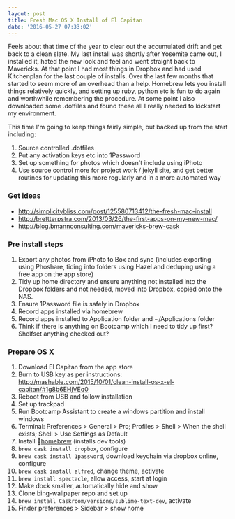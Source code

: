 ```yaml
---
layout: post
title: Fresh Mac OS X Install of El Capitan
date: '2016-05-27 07:33:02'
---
```


Feels about that time of the year to clear out the accumulated drift and get back to a clean slate. My last install was shortly after Yosemite came out, I installed it, hated the new look and feel and went straight back to Mavericks. At that point I had most things in Dropbox and had used Kitchenplan for the last couple of installs. Over the last few months that started to seem more of an overhead than a help. Homebrew lets you install things relatively quickly, and setting up ruby, python etc is fun to do again and worthwhile remembering the procedure. At some point I also downloaded some .dotfiles and found these all I really needed to kickstart my environment.

This time I'm going to keep things fairly simple, but backed up from the start including:

1. Source controlled .dotfiles
2. Put any activation keys etc into 1Password
3. Set up something for photos which doesn't include using iPhoto
4. Use source control more for project work / jekyll site, and get better routines for updating this more regularly and in a more automated way

### Get ideas

* http://simplicitybliss.com/post/125580713412/the-fresh-mac-install
* http://brettterpstra.com/2013/03/26/the-first-apps-on-my-new-mac/
* http://blog.bmannconsulting.com/mavericks-brew-cask

### Pre install steps

1. Export any photos from iPhoto to Box and sync (includes exporting using Phoshare, tiding into folders using Hazel and deduping using a free app on the app store)
2. Tidy up home directory and ensure anything not installed into the Dropbox folders and not needed, moved into Dropbox, copied onto the NAS.
3. Ensure 1Password file is safely in Dropbox
4. Record apps installed via homebrew
5. Record apps installed to Application folder and ~/Applications folder
6. Think if there is anything on Bootcamp which I need to tidy up first? Shelfset anything checked out?

### Prepare OS X

1. Download El Capitan from the app store
2. Burn to USB key as per instructions: http://mashable.com/2015/10/01/clean-install-os-x-el-capitan/#1g8b6EHjVEq0
3. Reboot from USB and follow installation
4. Set up trackpad
5. Run Bootcamp Assistant to create a windows partition and install windows
6. Terminal: Preferences > General > Pro; Profiles > Shell > When the shell exists; Shell > Use Settings as Default
7. Install [homebrew](http://brew.sh) (installs dev tools)
8. `brew cask install dropbox`, configure
9. `brew cask install 1password`, download keychain via dropbox online, configure
9. `brew cask install alfred`, change theme, activate
10. `brew install spectacle`, allow access, start at login
11. Make dock smaller, automatically hide and show
12. Clone bing-wallpaper repo and set up
13. `brew install Caskroom/versions/sublime-text-dev`, activate
14. Finder preferences > Sidebar > show home




